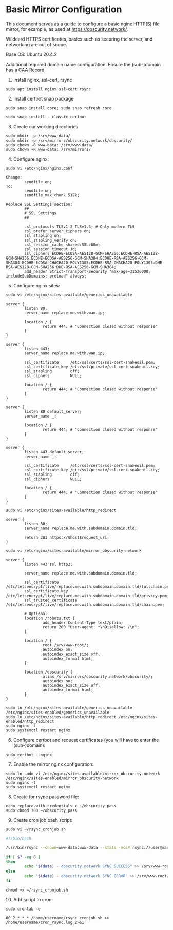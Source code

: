 # Basic Mirror Configuration

This document serves as a guide to configure a basic nginx HTTP(S) file mirror, for example, as used at https://obscurity.network/.

Wildcard HTTPS certificates, basics such as securing the server, and networking are out of scope.

Base OS: Ubuntu 20.4.2

Additional required domain name configuration: Ensure the (sub-)domain has a CAA Record.


1) Install nginx, ssl-cert, rsync

```
sudo apt install nginx ssl-cert rsync
```

2) Install certbot snap package

```
sudo snap install core; sudo snap refresh core
```
```
sudo snap install --classic certbot
```

3) Create our working directories

```
sudo mkdir -p /srv/www-data/
sudo mkdir -p /srv/mirrors/obscurity.network/obscurity/
sudo chown -R www-data: /srv/www-data/
sudo chown -R www-data: /srv/mirrors/
```

4) Configure nginx:
```
sudo vi /etc/nginx/nginx.conf
```

```
Change:
        sendfile on;
To:
        sendfile on;
        sendfile_max_chunk 512k;
```

```
Replace SSL Settings section:
        ##
        # SSL Settings
        ##

        ssl_protocols TLSv1.2 TLSv1.3; # Only modern TLS
        ssl_prefer_server_ciphers on;
        ssl_stapling on;
        ssl_stapling_verify on;
        ssl_session_cache shared:SSL:60m;
        ssl_session_timeout 1d;
        ssl_ciphers ECDHE-ECDSA-AES128-GCM-SHA256:ECDHE-RSA-AES128-GCM-SHA256:ECDHE-ECDSA-AES256-GCM-SHA384:ECDHE-RSA-AES256-GCM-SHA384:ECDHE-ECDSA-CHACHA20-POLY1305:ECDHE-RSA-CHACHA20-POLY1305:DHE-RSA-AES128-GCM-SHA256:DHE-RSA-AES256-GCM-SHA384;
        add_header Strict-Transport-Security "max-age=31536000; includeSubDomains; preload" always;
```


5) Configure nginx sites:

```
sudo vi /etc/nginx/sites-available/generics_unavailable
```
```
server {
        listen 80;
        server_name replace.me.with.wan.ip;

        location / {
                return 444; # "Connection closed without response"
        }
}

server {
        listen 443;
        server_name replace.me.with.wan.ip;

        ssl_certificate     /etc/ssl/certs/ssl-cert-snakeoil.pem;
        ssl_certificate_key /etc/ssl/private/ssl-cert-snakeoil.key;
        ssl_stapling        off;
        ssl_ciphers         NULL;

        location / {
                return 444; # "Connection closed without response"
        }
}

server {
        listen 80 default_server;
        server_name _;

        location / {
                return 444; # "Connection closed without response"
        }
}

server {
        listen 443 default_server;
        server_name _;

        ssl_certificate     /etc/ssl/certs/ssl-cert-snakeoil.pem;
        ssl_certificate_key /etc/ssl/private/ssl-cert-snakeoil.key;
        ssl_stapling        off;
        ssl_ciphers         NULL;

        location / {
                return 444; # "Connection closed without response"
        }
}
```
```
sudo vi /etc/nginx/sites-available/http_redirect
```
```
server {
        listen 80;
        server_name replace.me.with.subdomain.domain.tld;

        return 301 https://$host$request_uri;
}
```
```
sudo vi /etc/nginx/sites-available/mirror_obscurity-network
```
```
server {
        listen 443 ssl http2;

        server_name replace.me.with.subdomain.domain.tld;

        ssl_certificate /etc/letsencrypt/live/replace.me.with.subdomain.domain.tld/fullchain.pem;
        ssl_certificate_key /etc/letsencrypt/live/replace.me.with.subdomain.domain.tld/privkey.pem;
        ssl_trusted_certificate /etc/letsencrypt/live/replace.me.with.subdomain.domain.tld/chain.pem;

        # Optional
        location /robots.txt {
                add_header Content-Type text/plain;
                return 200 "User-agent: *\nDisallow: /\n";
        }

        location / {
                root /srv/www-root/;
                autoindex on;
                autoindex_exact_size off;
                autoindex_format html;
        }

        location /obscurity {
                alias /srv/mirrors/obscurity.network/obscurity/;
                autoindex on;
                autoindex_exact_size off;
                autoindex_format html;
        }
}
```
```
sudo ln /etc/nginx/sites-available/generics_unavailable /etc/nginx/sites-enabled/generics_unavailable
sudo ln /etc/nginx/sites-available/http_redirect /etc/nginx/sites-enabled/http_redirect
sudo nginx -t
sudo systemctl restart nginx
```

6) Configure certbot and request certificates (you will have to enter the (sub-)domain):
```
sudo certbot --nginx
```

7) Enable the mirror nginx configuration:
```
sudo ln sudo vi /etc/nginx/sites-available/mirror_obscurity-network /etc/nginx/sites-enabled/mirror_obscurity-network
sudo nginx -t
sudo systemctl restart nginx
```

8) Create for rsync password file:
```
echo replace.with.credentials > ~/obscurity_pass
sudo chmod 700 ~/obscurity_pass
```

9) Create cron job bash script:
```
sudo vi ~/rsync_cronjob.sh
```
```bash
#!/bin/bash

/usr/bin/rsync --chown=www-data:www-data --stats -vcaP rsync://user@master:port/obscurity /srv/mirrors/obscurity.network/obscurity/ --password-file /home/username/obscurity_pass;

if [ $? -eq 0 ]
then
        echo "$(date) - obscurity.network SYNC SUCCESS" >> /srv/www-root/mirror_sync_log.txt
else
        echo "$(date) - obscurity.network SYNC ERROR" >> /srv/www-root/mirror_sync_log.txt
fi
```
```
chmod +x ~/rsync_cronjob.sh
```

10) Add script to cron:
```
sudo crontab -e
```
```
00 2 * * * /home/username/rsync_cronjob.sh >> /home/username/cron_rsync.log 2>&1
```
